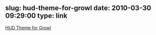 slug: hud-theme-for-growl
date: 2010-03-30 09:29:00
type: link
---

[HUD Theme for Growl](http://www.komodomedia.com/download/#hud-growl-theme)
